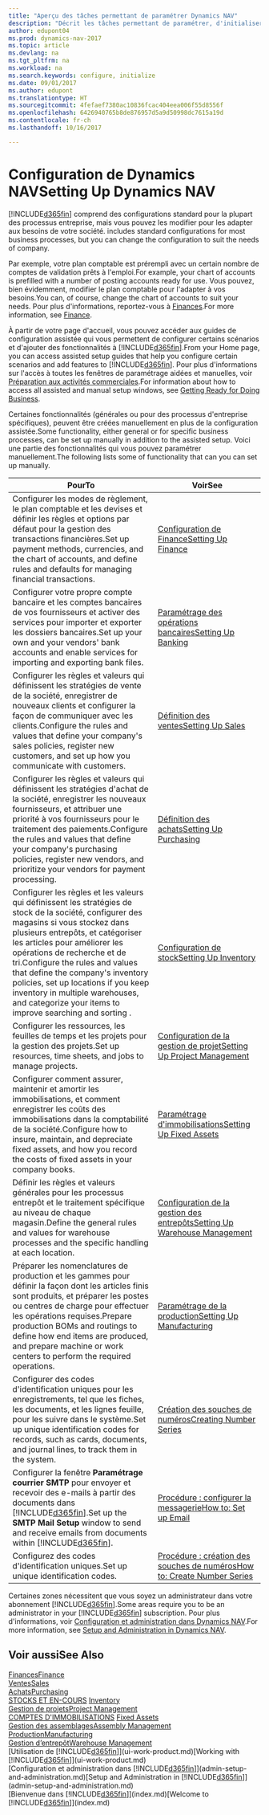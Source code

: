 ```yaml
---
title: "Aperçu des tâches permettant de paramétrer Dynamics NAV"
description: "Décrit les tâches permettant de paramétrer, d'initialiser et de configurer Dynamics NAV selon vos besoins."
author: edupont04
ms.prod: dynamics-nav-2017
ms.topic: article
ms.devlang: na
ms.tgt_pltfrm: na
ms.workload: na
ms.search.keywords: configure, initialize
ms.date: 09/01/2017
ms.author: edupont
ms.translationtype: HT
ms.sourcegitcommit: 4fefaef7380ac10836fcac404eea006f55d8556f
ms.openlocfilehash: 6426940765b8de876957d5a9d50998dc7615a19d
ms.contentlocale: fr-ch
ms.lasthandoff: 10/16/2017

---
```

# <a name="setting-up-dynamics-nav"></a><span data-ttu-id="b9f85-103">Configuration de Dynamics NAV</span><span class="sxs-lookup"><span data-stu-id="b9f85-103">Setting Up Dynamics NAV</span></span>
[!INCLUDE[d365fin](includes/d365fin_md.md)]<span data-ttu-id="b9f85-104"> comprend des configurations standard pour la plupart des processus entreprise, mais vous pouvez les modifier pour les adapter aux besoins de votre société.</span><span class="sxs-lookup"><span data-stu-id="b9f85-104"> includes standard configurations for most business processes, but you can change the configuration to suit the needs of company.</span></span>

<span data-ttu-id="b9f85-105">Par exemple, votre plan comptable est prérempli avec un certain nombre de comptes de validation prêts à l'emploi.</span><span class="sxs-lookup"><span data-stu-id="b9f85-105">For example, your chart of accounts is prefilled with a number of posting accounts ready for use.</span></span> <span data-ttu-id="b9f85-106">Vous pouvez, bien évidemment, modifier le plan comptable pour l'adapter à vos besoins.</span><span class="sxs-lookup"><span data-stu-id="b9f85-106">You can, of course, change the chart of accounts to suit your needs.</span></span> <span data-ttu-id="b9f85-107">Pour plus d'informations, reportez-vous à [Finances](finance.md).</span><span class="sxs-lookup"><span data-stu-id="b9f85-107">For more information, see [Finance](finance.md).</span></span>

<span data-ttu-id="b9f85-108">À partir de votre page d'accueil, vous pouvez accéder aux guides de configuration assistée qui vous permettent de configurer certains scénarios et d'ajouter des fonctionnalités à [!INCLUDE[d365fin](includes/d365fin_md.md)].</span><span class="sxs-lookup"><span data-stu-id="b9f85-108">From your Home page, you can access assisted setup guides that help you configure certain scenarios and add features to [!INCLUDE[d365fin](includes/d365fin_md.md)].</span></span> <span data-ttu-id="b9f85-109">Pour plus d'informations sur l'accès à toutes les fenêtres de paramétrage aidées et manuelles, voir [Préparation aux activités commerciales](ui-get-ready-business.md).</span><span class="sxs-lookup"><span data-stu-id="b9f85-109">For information about how to access all assisted and manual setup windows, see [Getting Ready for Doing Business](ui-get-ready-business.md).</span></span>

<span data-ttu-id="b9f85-110">Certaines fonctionnalités (générales ou pour des processus d'entreprise spécifiques), peuvent être créées manuellement en plus de la configuration assistée.</span><span class="sxs-lookup"><span data-stu-id="b9f85-110">Some functionality, either general or for specific business processes, can be set up manually in addition to the assisted setup.</span></span> <span data-ttu-id="b9f85-111">Voici une partie des fonctionnalités qui vous pouvez paramétrer manuellement.</span><span class="sxs-lookup"><span data-stu-id="b9f85-111">The following lists some of functionality that can you can set up manually.</span></span>

| <span data-ttu-id="b9f85-112">Pour</span><span class="sxs-lookup"><span data-stu-id="b9f85-112">To</span></span> | <span data-ttu-id="b9f85-113">Voir</span><span class="sxs-lookup"><span data-stu-id="b9f85-113">See</span></span> |
| --- | --- |
| <span data-ttu-id="b9f85-114">Configurer les modes de règlement, le plan comptable et les devises et définir les règles et options par défaut pour la gestion des transactions financières.</span><span class="sxs-lookup"><span data-stu-id="b9f85-114">Set up payment methods, currencies, and the chart of accounts, and define rules and defaults for managing financial transactions.</span></span> |[<span data-ttu-id="b9f85-115">Configuration de Finance</span><span class="sxs-lookup"><span data-stu-id="b9f85-115">Setting Up Finance</span></span>](finance-setup-finance.md) |
| <span data-ttu-id="b9f85-116">Configurer votre propre compte bancaire et les comptes bancaires de vos fournisseurs et activer des services pour importer et exporter les dossiers bancaires.</span><span class="sxs-lookup"><span data-stu-id="b9f85-116">Set up your own and your vendors' bank accounts and enable services for importing and exporting bank files.</span></span> |[<span data-ttu-id="b9f85-117">Paramétrage des opérations bancaires</span><span class="sxs-lookup"><span data-stu-id="b9f85-117">Setting Up Banking</span></span>](bank-setup-banking.md) |
| <span data-ttu-id="b9f85-118">Configurer les règles et valeurs qui définissent les stratégies de vente de la société, enregistrer de nouveaux clients et configurer la façon de communiquer avec les clients.</span><span class="sxs-lookup"><span data-stu-id="b9f85-118">Configure the rules and values that define your company's sales policies, register new customers, and set up how you communicate with customers.</span></span> |[<span data-ttu-id="b9f85-119">Définition des ventes</span><span class="sxs-lookup"><span data-stu-id="b9f85-119">Setting Up Sales</span></span>](sales-setup-sales.md) |
| <span data-ttu-id="b9f85-120">Configurer les règles et valeurs qui définissent les stratégies d'achat de la société, enregistrer les nouveaux fournisseurs, et attribuer une priorité à vos fournisseurs pour le traitement des paiements.</span><span class="sxs-lookup"><span data-stu-id="b9f85-120">Configure the rules and values that define your company's purchasing policies, register new vendors, and prioritize your vendors for payment processing.</span></span> |[<span data-ttu-id="b9f85-121">Définition des achats</span><span class="sxs-lookup"><span data-stu-id="b9f85-121">Setting Up Purchasing</span></span>](purchasing-setup-purchasing.md) |
| <span data-ttu-id="b9f85-122">Configurer les règles et les valeurs qui définissent les stratégies de stock de la société, configurer des magasins si vous stockez dans plusieurs entrepôts, et catégoriser les articles pour améliorer les opérations de recherche et de tri.</span><span class="sxs-lookup"><span data-stu-id="b9f85-122">Configure the rules and values that define the company's inventory policies, set up locations if you keep inventory in multiple warehouses, and categorize your items to improve searching and sorting .</span></span> |[<span data-ttu-id="b9f85-123">Configuration de stock</span><span class="sxs-lookup"><span data-stu-id="b9f85-123">Setting Up Inventory</span></span>](inventory-setup-inventory.md) |
| <span data-ttu-id="b9f85-124">Configurer les ressources, les feuilles de temps et les projets pour la gestion des projets.</span><span class="sxs-lookup"><span data-stu-id="b9f85-124">Set up resources, time sheets, and jobs to manage projects.</span></span> |[<span data-ttu-id="b9f85-125">Configuration de la gestion de projet</span><span class="sxs-lookup"><span data-stu-id="b9f85-125">Setting Up Project Management</span></span>](projects-setup-projects.md) |
| <span data-ttu-id="b9f85-126">Configurer comment assurer, maintenir et amortir les immobilisations, et comment enregistrer les coûts des immobilisations dans la comptabilité de la société.</span><span class="sxs-lookup"><span data-stu-id="b9f85-126">Configure how to insure, maintain, and depreciate fixed assets, and how you record the costs of fixed assets in your company books.</span></span> |[<span data-ttu-id="b9f85-127">Paramétrage d'immobilisations</span><span class="sxs-lookup"><span data-stu-id="b9f85-127">Setting Up Fixed Assets</span></span>](fa-setup.md) |
|<span data-ttu-id="b9f85-128">Définir les règles et valeurs générales pour les processus entrepôt et le traitement spécifique au niveau de chaque magasin.</span><span class="sxs-lookup"><span data-stu-id="b9f85-128">Define the general rules and values for warehouse processes and the specific handling at each location.</span></span>|[<span data-ttu-id="b9f85-129">Configuration de la gestion des entrepôts</span><span class="sxs-lookup"><span data-stu-id="b9f85-129">Setting Up Warehouse Management</span></span>](warehouse-setup-warehouse.md)|
|<span data-ttu-id="b9f85-130">Préparer les nomenclatures de production et les gammes pour définir la façon dont les articles finis sont produits, et préparer les postes ou centres de charge pour effectuer les opérations requises.</span><span class="sxs-lookup"><span data-stu-id="b9f85-130">Prepare production BOMs and routings to define how end items are produced, and prepare machine or work centers to perform the required operations.</span></span>|[<span data-ttu-id="b9f85-131">Paramétrage de la production</span><span class="sxs-lookup"><span data-stu-id="b9f85-131">Setting Up Manufacturing</span></span>](production-configure-production-processes.md)|
| <span data-ttu-id="b9f85-132">Configurer des codes d'identification uniques pour les enregistrements, tel que les fiches, les documents, et les lignes feuille, pour les suivre dans le système.</span><span class="sxs-lookup"><span data-stu-id="b9f85-132">Set up unique identification codes for records, such as cards, documents, and journal lines, to track them in the system.</span></span> |[<span data-ttu-id="b9f85-133">Création des souches de numéros</span><span class="sxs-lookup"><span data-stu-id="b9f85-133">Creating Number Series</span></span>](ui-create-number-series.md) |
| <span data-ttu-id="b9f85-134">Configurer la fenêtre **Paramétrage courrier SMTP** pour envoyer et recevoir des e-mails à partir des documents dans [!INCLUDE[d365fin](includes/d365fin_md.md)].</span><span class="sxs-lookup"><span data-stu-id="b9f85-134">Set up the **SMTP Mail Setup** window to send and receive emails from documents within [!INCLUDE[d365fin](includes/d365fin_md.md)].</span></span> |[<span data-ttu-id="b9f85-135">Procédure : configurer la messagerie</span><span class="sxs-lookup"><span data-stu-id="b9f85-135">How to: Set up Email</span></span>](madeira-how-setup-email.md) |
| <span data-ttu-id="b9f85-136">Configurez des codes d'identification uniques.</span><span class="sxs-lookup"><span data-stu-id="b9f85-136">Set up unique identification codes.</span></span> |[<span data-ttu-id="b9f85-137">Procédure : création des souches de numéros</span><span class="sxs-lookup"><span data-stu-id="b9f85-137">How to: Create Number Series</span></span>](ui-create-number-series.md) |

<span data-ttu-id="b9f85-138">Certaines zones nécessitent que vous soyez un administrateur dans votre abonnement [!INCLUDE[d365fin](includes/d365fin_md.md)].</span><span class="sxs-lookup"><span data-stu-id="b9f85-138">Some areas require you to be an administrator in your [!INCLUDE[d365fin](includes/d365fin_md.md)] subscription.</span></span> <span data-ttu-id="b9f85-139">Pour plus d'informations, voir [Configuration et administration dans Dynamics NAV](admin-setup-and-administration.md).</span><span class="sxs-lookup"><span data-stu-id="b9f85-139">For more information, see [Setup and Administration in Dynamics NAV](admin-setup-and-administration.md).</span></span>  

## <a name="see-also"></a><span data-ttu-id="b9f85-140">Voir aussi</span><span class="sxs-lookup"><span data-stu-id="b9f85-140">See Also</span></span>
[<span data-ttu-id="b9f85-141">Finances</span><span class="sxs-lookup"><span data-stu-id="b9f85-141">Finance</span></span>](finance.md)  
[<span data-ttu-id="b9f85-142">Ventes</span><span class="sxs-lookup"><span data-stu-id="b9f85-142">Sales</span></span>](sales-manage-sales.md)  
[<span data-ttu-id="b9f85-143">Achats</span><span class="sxs-lookup"><span data-stu-id="b9f85-143">Purchasing</span></span>](purchasing-manage-purchasing.md)  
<span data-ttu-id="b9f85-144">[STOCKS ET EN-COURS](inventory-manage-inventory.md)  </span><span class="sxs-lookup"><span data-stu-id="b9f85-144">[Inventory](inventory-manage-inventory.md)  </span></span>  
[<span data-ttu-id="b9f85-145">Gestion de projets</span><span class="sxs-lookup"><span data-stu-id="b9f85-145">Project Management</span></span>](projects-manage-projects.md)  
<span data-ttu-id="b9f85-146">[COMPTES D'IMMOBILISATIONS](fa-manage.md)  </span><span class="sxs-lookup"><span data-stu-id="b9f85-146">[Fixed Assets](fa-manage.md)  </span></span>  
[<span data-ttu-id="b9f85-147">Gestion des assemblages</span><span class="sxs-lookup"><span data-stu-id="b9f85-147">Assembly Management</span></span>](assembly-assemble-items.md)  
[<span data-ttu-id="b9f85-148">Production</span><span class="sxs-lookup"><span data-stu-id="b9f85-148">Manufacturing</span></span>](production-manage-manufacturing.md)  
[<span data-ttu-id="b9f85-149">Gestion d’entrepôt</span><span class="sxs-lookup"><span data-stu-id="b9f85-149">Warehouse Management</span></span>](warehouse-manage-warehouse.md)  
<span data-ttu-id="b9f85-150">[Utilisation de [!INCLUDE[d365fin](includes/d365fin_md.md)]](ui-work-product.md)</span><span class="sxs-lookup"><span data-stu-id="b9f85-150">[Working with [!INCLUDE[d365fin](includes/d365fin_md.md)]](ui-work-product.md)</span></span>  
<span data-ttu-id="b9f85-151">[Configuration et administration dans [!INCLUDE[d365fin](includes/d365fin_md.md)]](admin-setup-and-administration.md)</span><span class="sxs-lookup"><span data-stu-id="b9f85-151">[Setup and Administration in [!INCLUDE[d365fin](includes/d365fin_md.md)]](admin-setup-and-administration.md)</span></span>  
<span data-ttu-id="b9f85-152">[Bienvenue dans [!INCLUDE[d365fin](includes/d365fin_md.md)]](index.md)</span><span class="sxs-lookup"><span data-stu-id="b9f85-152">[Welcome to [!INCLUDE[d365fin](includes/d365fin_md.md)]](index.md)</span></span>  

##

